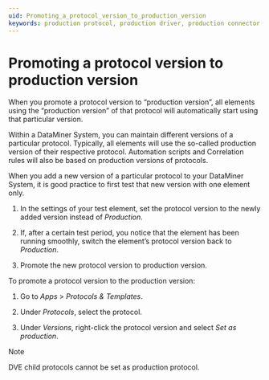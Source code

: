 ```yaml
---
uid: Promoting_a_protocol_version_to_production_version
keywords: production protocol, production driver, production connector
---
```


# Promoting a protocol version to production version

When you promote a protocol version to “production version”, all elements using the “production version” of that protocol will automatically start using that particular version.

Within a DataMiner System, you can maintain different versions of a particular protocol. Typically, all elements will use the so-called production version of their respective protocol. Automation scripts and Correlation rules will also be based on production versions of protocols.

When you add a new version of a particular protocol to your DataMiner System, it is good practice to first test that new version with one element only.

1. In the settings of your test element, set the protocol version to the newly added version instead of *Production*.

1. If, after a certain test period, you notice that the element has been running smoothly, switch the element’s protocol version back to *Production*.

1. Promote the new protocol version to production version.

To promote a protocol version to the production version:

1. Go to *Apps* > *Protocols & Templates*.

1. Under *Protocols*, select the protocol.

1. Under *Versions*, right-click the protocol version and select *Set as production*.

> [!NOTE]
> DVE child protocols cannot be set as production protocol.
